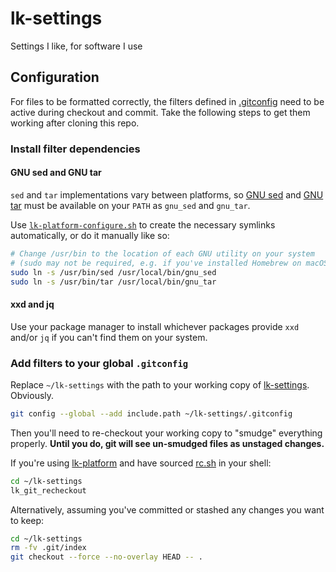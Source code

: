 # lk-settings
Settings I like, for software I use

## Configuration

For files to be formatted correctly, the filters defined in
[.gitconfig](https://github.com/lkrms/lk-settings/blob/master/.gitconfig) need
to be active during checkout and commit. Take the following steps to get them
working after cloning this repo.

### Install filter dependencies

#### GNU sed and GNU tar

`sed` and `tar` implementations vary between platforms, so [GNU
sed](https://www.gnu.org/software/sed/) and [GNU
tar](https://www.gnu.org/software/tar/) must be available on your `PATH` as
`gnu_sed` and `gnu_tar`.

Use
[`lk-platform-configure.sh`](https://github.com/lkrms/lk-platform/blob/master/bin/lk-platform-configure.sh)
to create the necessary symlinks automatically, or do it manually like so:

```bash
# Change /usr/bin to the location of each GNU utility on your system
# (sudo may not be required, e.g. if you've installed Homebrew on macOS)
sudo ln -s /usr/bin/sed /usr/local/bin/gnu_sed
sudo ln -s /usr/bin/tar /usr/local/bin/gnu_tar
```

#### xxd and jq

Use your package manager to install whichever packages provide `xxd` and/or `jq`
if you can't find them on your system.

### Add filters to your global `.gitconfig`

Replace `~/lk-settings` with the path to your working copy of
[lk-settings](https://github.com/lkrms/lk-settings). Obviously.

```bash
git config --global --add include.path ~/lk-settings/.gitconfig
```

Then you'll need to re-checkout your working copy to "smudge" everything
properly. **Until you do, git will see un-smudged files as unstaged changes.**

If you're using [lk-platform](https://github.com/lkrms/lk-platform) and have
sourced [rc.sh](https://github.com/lkrms/lk-platform/blob/master/lib/bash/rc.sh)
in your shell:

```bash
cd ~/lk-settings
lk_git_recheckout
```

Alternatively, assuming you've committed or stashed any changes you want to
keep:

```bash
cd ~/lk-settings
rm -fv .git/index
git checkout --force --no-overlay HEAD -- .
```
